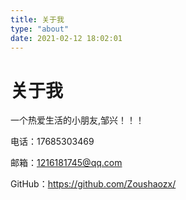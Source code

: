 ```yaml
---
title: 关于我
type: "about"
date: 2021-02-12 18:02:01
---
```


# 关于我

一个热爱生活的小朋友,邹兴！！！

电话：17685303469

邮箱：1216181745@qq.com

GitHub：https://github.com/Zoushaozx/